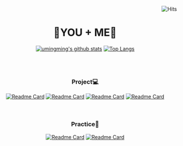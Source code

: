 <div align="center" width="1500px">
  
  
<div align="right">  
  
![Hits](https://hits.seeyoufarm.com/api/count/incr/badge.svg?url=https%3A%2F%2Fgithub.com%2Fumingming&count_bg=%2328394A&title_bg=%2328394A&icon=&icon_color=%23E7E7E7&title=%E2%9C%A8&edge_flat=false)
</div>    
  
# 💖YOU + ME💖
  
  
[![umingming's github stats](https://github-readme-stats.vercel.app/api?username=umingming&count_private=true&bg_color=10,34a0a4,52b69a,b5e48c&title_color=fff&text_color=fff&layout=compact)](https://github.com/umingming)
[![Top Langs](https://github-readme-stats.vercel.app/api/top-langs/?username=umingming&langs_count=3&show_icons=true&hide_border=true&bg_color=10,b5e48c,52b69a,34a0a4&title_color=fff&text_color=fff&icon_color=5FC397)](https://github.com/anuraghazra/github-readme-stats)

</br></br>

### Project💻
[![Readme Card](https://github-readme-stats.vercel.app/api/pin/?username=umingming&repo=Goguma&theme=vue&cache_seconds=1800)](https://github.com/umingming/Goguma)
[![Readme Card](https://github-readme-stats.vercel.app/api/pin/?username=umingming&repo=DragonLand&theme=vue&cache_seconds=1800)](https://github.com/umingming/DragonLand)
[![Readme Card](https://github-readme-stats.vercel.app/api/pin/?username=umingming&repo=DragonCenter&theme=vue&cache_seconds=1800)](https://github.com/umingming/DragonCenter) 
[![Readme Card](https://github-readme-stats.vercel.app/api/pin/?username=umingming&repo=DeepRoot&theme=vue&cache_seconds=1800)](https://github.com/umingming/DeepRoot)  
</br></br>

### Practice📝
[![Readme Card](https://github-readme-stats.vercel.app/api/pin/?username=lh0156&repo=Algorithm-Team&theme=vue&cache_seconds=1800)](https://github.com/lh0156/Algorithm-Team)
[![Readme Card](https://github-readme-stats.vercel.app/api/pin/?username=umingming&repo=ComputerScienceTeam&theme=vue&cache_seconds=1800)](https://github.com/umingming/ComputerScienceTeam)
</br></br> 



</div>


<!--
**kimdeagle/kimdeagle** is a ✨ _special_ ✨ repository because its `README.md` (this file) appears on your GitHub profile.

Here are some ideas to get you started:

- 🔭 I’m currently working on ...
- 🌱 I’m currently learning ...
- 👯 I’m looking to collaborate on ...
- 🤔 I’m looking for help with ...
- 💬 Ask me about ...
- 📫 How to reach me: ...
- 😄 Pronouns: ...
- ⚡ Fun fact: ...
-->

